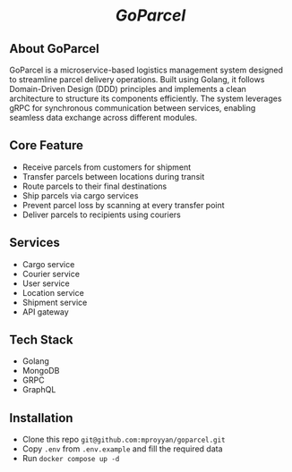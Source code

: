 <h1 align="center">
    <strong>
        <i>GoParcel</i>
    </strong>
</h1>

## About GoParcel

GoParcel is a microservice-based logistics management system designed to streamline parcel delivery operations. Built using Golang, it follows Domain-Driven Design (DDD) principles and implements a clean architecture to structure its components efficiently. The system leverages gRPC for synchronous communication between services, enabling seamless data exchange across different modules.

## Core Feature
- Receive parcels from customers for shipment
- Transfer parcels between locations during transit
- Route parcels to their final destinations
- Ship parcels via cargo services
- Prevent parcel loss by scanning at every transfer point
- Deliver parcels to recipients using couriers

## Services

- Cargo service
- Courier service
- User service
- Location service
- Shipment service
- API gateway

## Tech Stack

- Golang
- MongoDB
- GRPC
- GraphQL

## Installation

- Clone this repo `git@github.com:mproyyan/goparcel.git`
- Copy `.env` from `.env.example` and fill the required data
- Run `docker compose up -d`